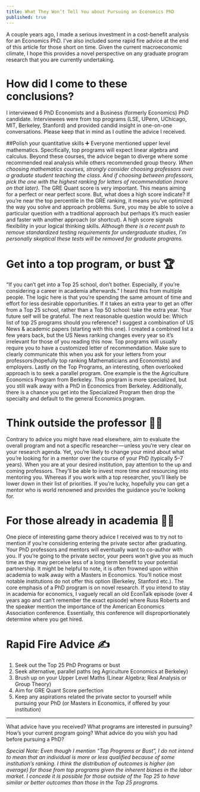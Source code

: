```yaml
---
title: What They Won’t Tell You about Pursuing an Economics PhD
published: true
---
```


A couple years ago, I made a serious investment in a cost-benefit analysis for an Economics PhD. I’ve also included some rapid fire advice at the end of this article for those short on time. Given the current macroeconomic climate, I hope this provides a novel perspective on any graduate program research that you are currently undertaking.

# How did I come to these conclusions?
I interviewed 6 PhD Economists and a Business (formerly Economics) PhD candidate. Interviewees were from top programs (LSE, UPenn, UChicago, MIT, Berkeley, Stanford) and provided candid insight in one-on-one conversations. Please keep that in mind as I outline the advice I received.

##Polish your quantitative skills ➕
Everyone mentioned upper level mathematics. Specifically, top programs will expect linear algebra and calculus. Beyond these courses, the advice began to diverge where some recommended real analysis while others recommended group theory.
_When choosing mathematics courses, strongly consider choosing professors over a graduate student teaching the class. And if choosing between professors, pick the one with the highest ranking for letters of recommendation (more on that later)._
The GRE Quant score is very important. This means aiming for a perfect or near perfect score. But, what does a high score indicate? If you’re near the top percentile in the GRE ranking, it means you’ve optimized the way you solve and approach problems. Sure, you may be able to solve a particular question with a traditional approach but perhaps it’s much easier and faster with another approach (or shortcut). A high score signals flexibility in your logical thinking skills.
_Although there is a recent push to remove standardized testing requirements for undergraduate studies, I’m personally skeptical these tests will be removed for graduate programs._

# Get into a top program, or bust 🏆
“If you can’t get into a Top 25 school, don’t bother. Especially, if you’re considering a career in academia afterwards.” I heard this from multiple people. The logic here is that you’re spending the same amount of time and effort for less desirable opportunities. If it takes an extra year to get an offer from a Top 25 school, rather than a Top 50 school: take the extra year. Your future self will be grateful.
The next reasonable question would be: Which list of top 25 programs should you reference? I suggest a combination of US News & academic papers (starting with this one). I created a combined list a few years back, but the US News ranking changes every year so it’s irrelevant for those of you reading this now.
Top programs will usually require you to have a customized letter of recommendation. Make sure to clearly communicate this when you ask for your letters from your professors (hopefully top ranking Mathematicians and Economists) and employers.
Lastly on the Top Programs, an interesting, often overlooked approach is to seek a parallel program. One example is the the Agriculture Economics Program from Berkeley. This program is more specialized, but you still walk away with a PhD in Economics from Berkeley. Additionally, there is a chance you get into the Specialized Program then drop the specialty and default to the general Economics program.

# Think outside the professor 👩‍🏫
Contrary to advice you might have read elsewhere, aim to evaluate the overall program and not a specific researcher — unless you’re very clear on your research agenda. Yet, you’re likely to change your mind about what you’re looking for in a mentor over the course of your PhD (typically 5–7 years).
When you are at your desired institution, pay attention to the up and coming professors. They’ll be able to invest more time and resourcing into mentoring you. Whereas if you work with a top researcher, you’ll likely be lower down in their list of priorities. If you’re lucky, hopefully you can get a mentor who is world renowned and provides the guidance you’re looking for.

# For those already in academia 👨‍🏫
One piece of interesting game theory advice I received was to try not to mention if you’re considering entering the private sector after graduating. Your PhD professors and mentors will eventually want to co-author with you. If you’re going to the private sector, your peers won’t give you as much time as they may perceive less of a long term benefit to your potential partnership.
It might be helpful to note, it is often frowned upon within academia to walk away with a Masters in Economics. You’ll notice most notable institutions do not offer this option (Berkeley, Stanford etc.). The core emphasis of a PhD program is on novel research.
If you intend to stay in academia for economics, I vaguely recall an old EconTalk episode (over 4 years ago and can’t remember the exact episode) where Russ Roberts and the speaker mention the importance of the American Economics Association conference. Essentially, this conference will disproportionately determine where you get hired.

# Rapid Fire Advice ✍️
1. Seek out the Top 25 PhD Programs or bust
2. Seek alternative, parallel paths (eg Agriculture Economics at Berkeley)
3. Brush up on your Upper Level Maths (Linear Algebra; Real Analysis or Group Theory)
4. Aim for GRE Quant Score perfection
5. Keep any aspirations related the private sector to yourself while pursuing your PhD (or Masters in Economics, if offered by your institution)

---
What advice have you received? What programs are interested in pursuing? How’s your current program going? What advice do you wish you had before pursuing a PhD?

_Special Note: Even though I mention “Top Programs or Bust”, I do not intend to mean that an individual is more or less qualified because of some institution’s ranking. I think the distribution of outcomes is higher (on average) for those from top programs given the inherent biases in the labor market. I concede it is possible for those outside of the Top 25 to have similar or better outcomes than those in the Top 25 programs._

